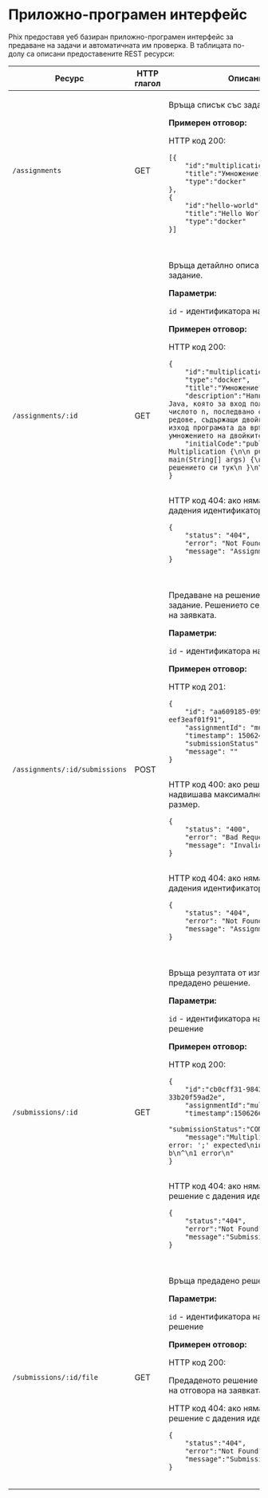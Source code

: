 # Приложно-програмен интерфейс

Phix предоставя уеб базиран приложно-програмен интерфейс за предаване на задачи и автоматичната им проверка.
В таблицата по-долу са описани предоставените REST ресурси:

<table>
    <thead>
        <tr>
            <th>Ресурс</th>
            <th>HTTP глагол</th>
            <th>Описание</th>
        </tr>
    </thead>
    <tbody>
        <tr>
            <td><code>/assignments</code></td>
            <td>GET</td>
            <td>
                <p>Връща списък със заданията.</p>
                <p><strong>Примерен отговор:</strong></p>
                <p>HTTP код 200:</p>
                <p>
                    <code><pre>
[{
    "id":"multiplication",
    "title":"Умножение",
    "type":"docker"
},
{
    "id":"hello-world",
    "title":"Hello World",
    "type":"docker"
}]
                    </pre></code>
                </p>
            </td>
        </tr>
        <tr>
            <td><code>/assignments/:id</code></td>
            <td>GET</td>
            <td>
                <p>Връща детайлно описание на дадено задание.</p>
                <p><strong>Параметри:</strong></p>
                <p><code>id</code> - идентификатора на заданието</p>
                <p><strong>Примерен отговор:</strong></p>
                <p>HTTP код 200:</p>
                <p>
                    <code><pre>
{
    "id":"multiplication",
    "type":"docker",
    "title":"Умножение",
    "description":"Напишете програма на Java, която за вход получава цяло числото n, последвано от n на брой редове, съдържащи двойка цели числа. За изход програмата да връща резултата от умножението на двойките числа",
    "initialCode":"public class Multiplication {\n\n public static void main(String[] args) {\n // Напишете решението си тук\n }\n\n}\n"
}
                    </pre></code>
                </p>
                <p>HTTP код 404: ако няма задание с дадения идентификатор.</p>
                <p>
                    <code><pre>
{
    "status": "404",
    "error": "Not Found",
    "message": "Assignment not found"
}
                    </pre></code>
                </p>
            </td>
        </tr>
        <tr>
            <td><code>/assignments/:id/submissions</code></td>
            <td>POST</td>
            <td>
                <p>Предаване на решение за дадено задание. Решението се подава в тялото на заявката.</p>
                <p><strong>Параметри:</strong></p>
                <p><code>id</code> - идентификатора на заданието</p>
                <p><strong>Примерен отговор:</strong></p>
                <p>HTTP код 201:</p>
                <p>
                    <code><pre>
{
    "id": "aa609185-0953-421d-887f-eef3eaf01f91",
    "assignmentId": "multiplication",
    "timestamp": 1506242257318,
    "submissionStatus": "SUBMITTED",
    "message": ""
}
                    </pre></code>
                </p>
                <p>HTTP код 400: ако решението надвишава максимално позволения размер.</p>
                <p>
                    <code><pre>
{
    "status": "400",
    "error": "Bad Request",
    "message": "Invalid payload."
}
                    </pre></code>
                </p>
                <p>HTTP код 404: ако няма задание с дадения идентификатор.</p>
                <p>
                    <code><pre>
{
    "status": "404",
    "error": "Not Found",
    "message": "Assignment not found"
}
                    </pre></code>
                </p>
            </td>
        </tr>
        <tr>
            <td><code>/submissions/:id</code></td>
            <td>GET</td>
            <td>
                <p>Връща резултата от изпълнението на предадено решение.</p>
                <p><strong>Параметри:</strong></p>
                <p><code>id</code> - идентификатора на предаденото решение</p>
                <p><strong>Примерен отговор:</strong></p>
                <p>HTTP код 200:</p>
                <p>
                    <code><pre>
{
    "id":"cb0cff31-9842-410a-b46b-33b20f59ad2e",
    "assignmentId":"multiplication",
    "timestamp":1506266915705,
    "submissionStatus":"COMPILATION_ERROR",
    "message":"Multiplication.java:6: error: ';' expected\nint value = a * b\n^\n1 error\n"
}
                    </pre></code>
                </p>
                <p>HTTP код 404: ако няма предадено решение с дадения идентификатор.</p>
                <p>
                    <code><pre>
{
    "status":"404",
    "error":"Not Found",
    "message":"Submission not found"
}
                    </pre></code>
                </p>
            </td>
        </tr>
        <tr>
            <td><code>/submissions/:id/file</code></td>
            <td>GET</td>
            <td>
                <p>Връща предадено решение.</p>
                <p><strong>Параметри:</strong></p>
                <p><code>id</code> - идентификатора на предаденото решение</p>
                <p><strong>Примерен отговор:</strong></p>
                <p>HTTP код 200:</p>
                <p>Предаденото решение е част от тялото на отговора на заявката</p>
                <p>HTTP код 404: ако няма предадено решение с дадения идентификатор.</p>
                <p>
                    <code><pre>
{
    "status":"404",
    "error":"Not Found",
    "message":"Submission not found"
}
                    </pre></code>
                </p>
            </td>
        </tr>
    </tbody>
</table>